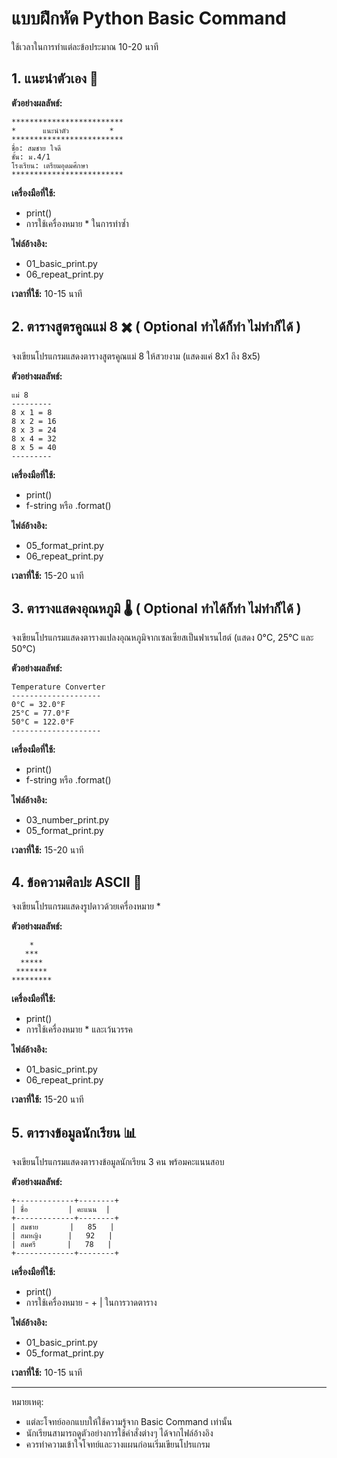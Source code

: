 # แบบฝึกหัด Python Basic Command

ใช้เวลาในการทำแต่ละข้อประมาณ 10-20 นาที

## 1. แนะนำตัวเอง 👋

**ตัวอย่างผลลัพธ์:**

```
*************************
*      แนะนำตัว         *
*************************
ชื่อ: สมชาย ใจดี
ชั้น: ม.4/1
โรงเรียน: เตรียมอุดมศึกษา
*************************

```

**เครื่องมือที่ใช้:**

- print()
- การใช้เครื่องหมาย * ในการทำซ้ำ

**ไฟล์อ้างอิง:**

- 01_basic_print.py
- 06_repeat_print.py

**เวลาที่ใช้:** 10-15 นาที

## 2. ตารางสูตรคูณแม่ 8 ✖️ ( Optional ทำได้ก็ทำ ไม่ทำก็ได้ )

จงเขียนโปรแกรมแสดงตารางสูตรคูณแม่ 8 ให้สวยงาม (แสดงแค่ 8x1 ถึง 8x5)

**ตัวอย่างผลลัพธ์:**

```
แม่ 8
---------
8 x 1 = 8
8 x 2 = 16
8 x 3 = 24
8 x 4 = 32
8 x 5 = 40
---------

```

**เครื่องมือที่ใช้:**

- print()
- f-string หรือ .format()

**ไฟล์อ้างอิง:**

- 05_format_print.py
- 06_repeat_print.py

**เวลาที่ใช้:** 15-20 นาที

## 3. ตารางแสดงอุณหภูมิ 🌡️ ( Optional ทำได้ก็ทำ ไม่ทำก็ได้ )

จงเขียนโปรแกรมแสดงตารางแปลงอุณหภูมิจากเซลเซียสเป็นฟาเรนไฮต์ (แสดง 0°C, 25°C และ 50°C)

**ตัวอย่างผลลัพธ์:**

```
Temperature Converter
--------------------
0°C = 32.0°F
25°C = 77.0°F
50°C = 122.0°F
--------------------

```

**เครื่องมือที่ใช้:**

- print()
- f-string หรือ .format()

**ไฟล์อ้างอิง:**

- 03_number_print.py
- 05_format_print.py

**เวลาที่ใช้:** 15-20 นาที

## 4. ข้อความศิลปะ ASCII 🎨

จงเขียนโปรแกรมแสดงรูปดาวด้วยเครื่องหมาย *

**ตัวอย่างผลลัพธ์:**

```
    *
   ***
  *****
 *******
*********

```

**เครื่องมือที่ใช้:**

- print()
- การใช้เครื่องหมาย * และเว้นวรรค

**ไฟล์อ้างอิง:**

- 01_basic_print.py
- 06_repeat_print.py

**เวลาที่ใช้:** 15-20 นาที

## 5. ตารางข้อมูลนักเรียน 📊

จงเขียนโปรแกรมแสดงตารางข้อมูลนักเรียน 3 คน พร้อมคะแนนสอบ

**ตัวอย่างผลลัพธ์:**

```
+-------------+--------+
| ชื่อ         | คะแนน  |
+-------------+--------+
| สมชาย       |   85   |
| สมหญิง      |   92   |
| สมศรี       |   78   |
+-------------+--------+

```

**เครื่องมือที่ใช้:**

- print()
- การใช้เครื่องหมาย - + | ในการวาดตาราง

**ไฟล์อ้างอิง:**

- 01_basic_print.py
- 05_format_print.py

**เวลาที่ใช้:** 10-15 นาที

---

หมายเหตุ:

- แต่ละโจทย์ออกแบบให้ใช้ความรู้จาก Basic Command เท่านั้น
- นักเรียนสามารถดูตัวอย่างการใช้คำสั่งต่างๆ ได้จากไฟล์อ้างอิง
- ควรทำความเข้าใจโจทย์และวางแผนก่อนเริ่มเขียนโปรแกรม